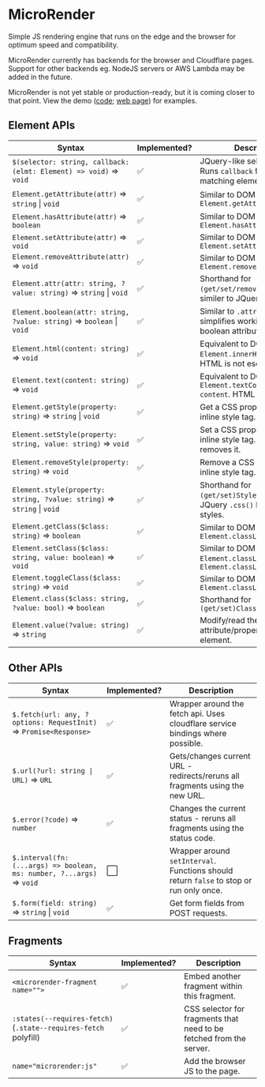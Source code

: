 # MicroRender

Simple JS rendering engine that runs on the edge and the browser for optimum speed and compatibility.

MicroRender currently has backends for the browser and Cloudflare pages. Support for other backends eg.
NodeJS servers or AWS Lambda may be added in the future.

MicroRender is not yet stable or production-ready, but it is coming closer to that point. View the demo
([code](/demo); [web page](https://microrender.pages.dev)) for examples.

## Element APIs

| Syntax                                                     | Implemented? | Description                                                                               |
|------------------------------------------------------------|--------------|-------------------------------------------------------------------------------------------|
| `$(selector: string, callback: (elmt: Element) => void)` => `void`    | ✅ | JQuery-like selector API. Runs `callback` for each matching element.                      |
| `Element.getAttribute(attr)` => `string` \| `void`                    | ✅ | Similar to DOM `Element.getAttribute()`                                                   |
| `Element.hasAttribute(attr)` => `boolean`                             | ✅ | Similar to DOM `Element.hasAttribute()`                                                   |
| `Element.setAttribute(attr)` => `void`                                | ✅ | Similar to DOM `Element.setAttribute()`                                                   |
| `Element.removeAttribute(attr)` => `void`                             | ✅ | Similar to DOM `Element.removeAttribute()`                                                |
| `Element.attr(attr: string, ?value: string)` => `string` \| `void`    | ✅ | Shorthand for `(get/set/remove)Attribute`; similer to JQuery `.attr()`.                   |
| `Element.boolean(attr: string, ?value: string)` => `boolean` \| `void`| ✅ | Similar to `.attr()` but simplifies working with boolean attributes.                      |
| `Element.html(content: string)` => `void`                             | ✅ | Equivalent to DOM `Element.innerHTML = content`. HTML is not escaped.                     |
| `Element.text(content: string)` => `void`                             | ✅ | Equivalent to DOM `Element.textContent = content`. HTML is escaped.                       |
| `Element.getStyle(property: string)` => `string` \| `void`            | ✅ | Get a CSS property in the inline style tag.                                               |
| `Element.setStyle(property: string, value: string)` => `void`         | ✅ | Set a CSS property in the inline style tag. A blank string removes it.                    |
| `Element.removeStyle(property: string)` => `void`                     | ✅ | Remove a CSS property in the inline style tag.                                            |
| `Element.style(property: string, ?value: string)` => `string` \| `void`| ✅ | Shorthand for `(get/set)Style()`. Similar to JQuery `.css()` but uses inline styles.     |
| `Element.getClass($class: string)` => `boolean`                       | ✅ | Similar to DOM `Element.classList.contains()`                                             |
| `Element.setClass($class: string, value: boolean)` => `void`          | ✅ | Similar to DOM `Element.classList.add()` and `Element.classList.remove()`                 |
| `Element.toggleClass($class: string)` => `void`                       | ✅ | Similar to DOM `Element.classList.toggle()`                                               |
| `Element.class($class: string, ?value: bool)` => `boolean`            | ✅ | Shorthand for `(get/set)Class()`                                                          |
| `Element.value(?value: string)` => `string`                           | ✅ | Modify/read the value attribute/property of an element.                                   |

## Other APIs

| Syntax                                                     | Implemented? | Description                                                                               |
|------------------------------------------------------------|--------------|-------------------------------------------------------------------------------------------|
| `$.fetch(url: any, ?options: RequestInit)` => `Promise<Response>`     | ✅ | Wrapper around the fetch api. Uses cloudflare service bindings where possible.            |
| `$.url(?url: string \| URL)` => `URL`                                 | ✅ | Gets/changes current URL - redirects/reruns all fragments using the new URL.              |
| `$.error(?code)` => `number`                                          | ✅ | Changes the current status - reruns all fragments using the status code.                  |
| `$.interval(fn: (...args) => boolean, ms: number, ?...args)` => `void`| ⬜ | Wrapper around `setInterval`. Functions should return `false` to stop or run only once.   |
| `$.form(field: string)` => `string` \| `void`                         | ✅ | Get form fields from POST requests.                                                       |

## Fragments

| Syntax                                                     | Implemented? | Description                                                                               |
|------------------------------------------------------------|--------------|-------------------------------------------------------------------------------------------|
| `<microrender-fragment name="">`                                      | ✅ | Embed another fragment within this fragment.                                              |
| `:states(--requires-fetch)` (`.state--requires-fetch` polyfill)       | ✅ | CSS selector for fragments that need to be fetched from the server.                       |
| `name="microrender:js"`                                               | ✅ | Add the browser JS to the page.                                                           |
